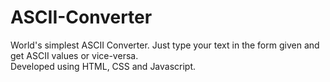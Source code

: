 # ASCII-Converter

World's simplest ASCII Converter. Just type your text in the form given and get ASCII values or vice-versa. <br> 
Developed using HTML, CSS and Javascript.

